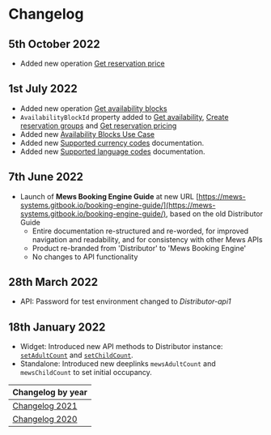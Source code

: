 # Changelog

## 5th October 2022

* Added new operation [Get reservation price](../booking-engine-api/operations/reservations.md#get-reservation-price)
 
## 1st July 2022

* Added new operation [Get availability blocks](../booking-engine-api/operations/availability-blocks.md#get-availability-blocks)
* `AvailabilityBlockId` property added to [Get availability](../booking-engine-api/operations/hotels.md#get-availability), [Create reservation groups](../booking-engine-api/operations/reservation-groups.md#create-reservation-groups) and [Get reservation pricing](../booking-engine-api/operations/reservations.md#get-reservation-pricing)
* Added new [Availability Blocks Use Case](../booking-engine-api/use-cases/availability-blocks.md)
* Added new [Supported currency codes](../booking-engine-api/guidelines/supported-currency-codes.md) documentation.
* Added new [Supported language codes](../booking-engine-api/guidelines/supported-language-codes.md) documentation.

## 7th June 2022

* Launch of __Mews Booking Engine Guide__ at new URL [https://mews-systems.gitbook.io/booking-engine-guide/](https://mews-systems.gitbook.io/booking-engine-guide/), based on the old Distributor Guide
  * Entire documentation re-structured and re-worded, for improved navigation and readability, and for consistency with other Mews APIs
  * Product re-branded from 'Distributor' to 'Mews Booking Engine'
  * No changes to API functionality

## 28th March 2022

* API: Password for test environment changed to _Distributor-api1_

## 18th January 2022

* Widget: Introduced new API methods to Distributor instance: [`setAdultCount`](../booking-engine-widget/reference.md) and [`setChildCount`](../booking-engine-widget/reference.md).
* Standalone: Introduced new deeplinks `mewsAdultCount` and `mewsChildCount` to set initial occupancy.

| Changelog by year |
| :-- |
| [Changelog 2021](changelog2021.md) |
| [Changelog 2020](changelog2020.md) |
